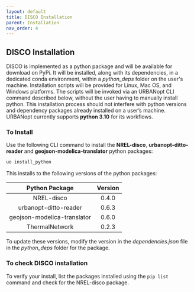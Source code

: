 ```yaml
---
layout: default
title: DISCO Installation
parent: Installation
nav_order: 4
---
```



## DISCO Installation

DISCO is implemented as a python package and will be available for download on PyPi. It will be
installed, along with its dependencies, in a dedicated conda environment, within a *python_deps*
folder on the user's machine. Installation scripts will
be provided for Linux, Mac OS, and Windows platforms. The scripts will be invoked via an URBANopt
CLI command described below, without the user having to manually install python. This installation process should not
interfere with python versions and dependency packages already installed on a user’s machine. URBANopt currently supports **python 3.10** for its workflows.

### To Install

Use the following CLI command to install the **NREL-disco**, **urbanopt-ditto-reader** and
**geojson-modelica-translator** python packages:

```bash
uo install_python
```

This installs to the following versions of the python packages:


|Python Package               |Version |
|:---------------------------:|:------:|
| NREL-disco                  | 0.4.0	 |
| urbanopt-ditto-reader       | 0.6.3	 |
| geojson-modelica-translator | 0.6.0  |
| ThermalNetwork			 				| 0.2.3  |


To update these versions, modify the version in the *dependencies.json*
file in the *python_deps* folder for the package.

### To check DISCO installation

To verify your install, list the packages installed using the ```pip list``` command and check for
the NREL-disco package.
